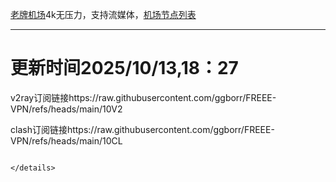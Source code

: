 
[老牌机场](https://www.linghunyun.com/#/register?code=KBcl8cHj)4k无压力，支持流媒体，[机场节点列表](https://github.com/ggborr/FREEE-VPN/blob/main/%E8%8A%82%E7%82%B9%E5%88%97%E8%A1%A8.pdf)
****

# 更新时间2025/10/13,18：27
v2ray订阅链接https://raw.githubusercontent.com/ggborr/FREEE-VPN/refs/heads/main/10V2

clash订阅链接https://raw.githubusercontent.com/ggborr/FREEE-VPN/refs/heads/main/10CL


 
  
``` 
 
</details>

 
